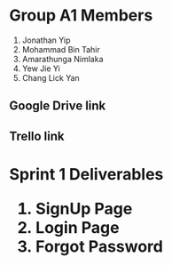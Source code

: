 <h1>Group A1 Members</h1>
<ol>
<li>Jonathan Yip</li>
<li>Mohammad Bin Tahir</li>
<li>Amarathunga Nimlaka</li>
<li>Yew Jie Yi</li>
<li>Chang Lick Yan</li>
</ol>

<h2>Google Drive link</h2>
<a href="https://drive.google.com/drive/u/7/folders/0AJN5q1Dk_OfKUk9PVA"></a>
<h2>Trello link</h2>
<a href="https://trello.com/b/npeHgzLt/group-a1"></a>
<h1>Sprint 1 Deliverables</h>
<p>
<ol>
<li>SignUp Page</li>
<li>Login Page</li>
<li>Forgot Password</li>
</ol>


